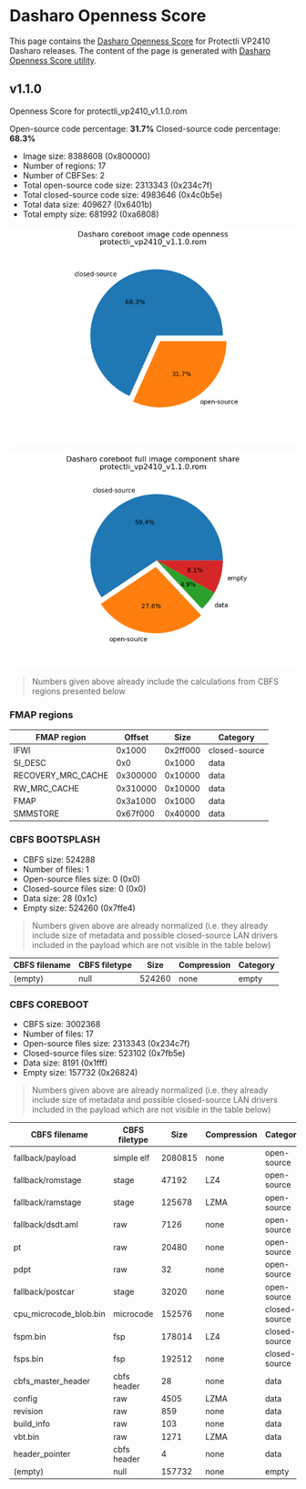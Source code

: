 # Dasharo Openness Score

This page contains the [Dasharo Openness
Score](../../glossary.md#dasharo-openness-score) for Protectli VP2410 Dasharo
releases. The content of the page is generated with [Dasharo Openness Score
utility](https://github.com/Dasharo/Openness-Score).

## v1.1.0

Openness Score for protectli_vp2410_v1.1.0.rom

Open-source code percentage: **31.7%**
Closed-source code percentage: **68.3%**

* Image size: 8388608 (0x800000)
* Number of regions: 17
* Number of CBFSes: 2
* Total open-source code size: 2313343 (0x234c7f)
* Total closed-source code size: 4983646 (0x4c0b5e)
* Total data size: 409627 (0x6401b)
* Total empty size: 681992 (0xa6808)

![](protectli_vp2410_v1.1.0.rom_openness_chart.png)

![](protectli_vp2410_v1.1.0.rom_openness_chart_full_image.png)

> Numbers given above already include the calculations from CBFS regions
> presented below

### FMAP regions

| FMAP region | Offset | Size | Category |
| ----------- | ------ | ---- | -------- |
| IFWI | 0x1000 | 0x2ff000 | closed-source |
| SI_DESC | 0x0 | 0x1000 | data |
| RECOVERY_MRC_CACHE | 0x300000 | 0x10000 | data |
| RW_MRC_CACHE | 0x310000 | 0x10000 | data |
| FMAP | 0x3a1000 | 0x1000 | data |
| SMMSTORE | 0x67f000 | 0x40000 | data |

### CBFS BOOTSPLASH

* CBFS size: 524288
* Number of files: 1
* Open-source files size: 0 (0x0)
* Closed-source files size: 0 (0x0)
* Data size: 28 (0x1c)
* Empty size: 524260 (0x7ffe4)

> Numbers given above are already normalized (i.e. they already include size
> of metadata and possible closed-source LAN drivers included in the payload
 > which are not visible in the table below)

| CBFS filename | CBFS filetype | Size | Compression | Category |
| ------------- | ------------- | ---- | ----------- | -------- |
| (empty) | null | 524260 | none | empty |

### CBFS COREBOOT

* CBFS size: 3002368
* Number of files: 17
* Open-source files size: 2313343 (0x234c7f)
* Closed-source files size: 523102 (0x7fb5e)
* Data size: 8191 (0x1fff)
* Empty size: 157732 (0x26824)

> Numbers given above are already normalized (i.e. they already include size
> of metadata and possible closed-source LAN drivers included in the payload
 > which are not visible in the table below)

| CBFS filename | CBFS filetype | Size | Compression | Category |
| ------------- | ------------- | ---- | ----------- | -------- |
| fallback/payload | simple elf | 2080815 | none | open-source |
| fallback/romstage | stage | 47192 | LZ4 | open-source |
| fallback/ramstage | stage | 125678 | LZMA | open-source |
| fallback/dsdt.aml | raw | 7126 | none | open-source |
| pt | raw | 20480 | none | open-source |
| pdpt | raw | 32 | none | open-source |
| fallback/postcar | stage | 32020 | none | open-source |
| cpu_microcode_blob.bin | microcode | 152576 | none | closed-source |
| fspm.bin | fsp | 178014 | LZ4 | closed-source |
| fsps.bin | fsp | 192512 | none | closed-source |
| cbfs_master_header | cbfs header | 28 | none | data |
| config | raw | 4505 | LZMA | data |
| revision | raw | 859 | none | data |
| build_info | raw | 103 | none | data |
| vbt.bin | raw | 1271 | LZMA | data |
| header_pointer | cbfs header | 4 | none | data |
| (empty) | null | 157732 | none | empty |

